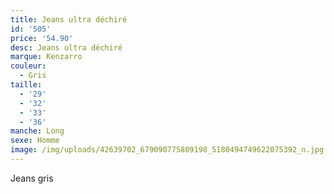 ```yaml
---
title: Jeans ultra déchiré
id: '505'
price: '54.90'
desc: Jeans ultra déchiré
marque: Kenzarro
couleur:
  - Gris
taille:
  - '29'
  - '32'
  - '33'
  - '36'
manche: Long
sexe: Homme
image: /img/uploads/42639702_679090775809198_5180494749622075392_n.jpg
---
```

Jeans gris
